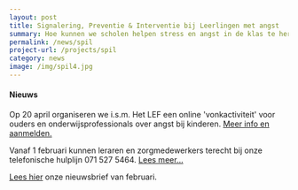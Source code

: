 ```yaml
---
layout: post
title: Signalering, Preventie & Interventie bij Leerlingen met angst
summary: Hoe kunnen we scholen helpen stress en angst in de klas te herkennen en te voorkomen en samen met scholen leerlingen snel de juiste ondersteuning bieden? Doe mee met het SPIL-programma!
permalink: /news/spil
project-url: /projects/spil
category: news
image: /img/spil4.jpg
---
```

#### Nieuws 
Op 20 april organiseren we i.s.m. Het LEF een online 'vonkactiviteit' voor ouders en onderwijsprofessionals over angst bij kinderen. [Meer info en aanmelden.](https://www.leidenkennisstad.nl/hetlef/evenement/vonkactiviteit-angst-bij-kinderen-hoe-ga-je-hier-als-school-en-ouders-mee-om/)

Vanaf 1 februari kunnen leraren en zorgmedewerkers terecht bij onze telefonische hulplijn 071 527 5464. [Lees meer...](https://kasleiden.nl/projects/spil)

[Lees hier](/pdf/SPIL-nieuwsbrief-feb2021.pdf) onze nieuwsbrief van februari. 
